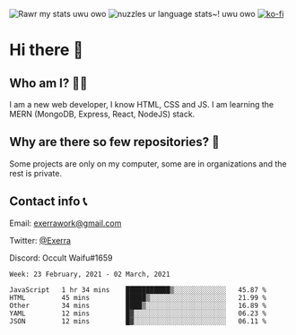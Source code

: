 ![Rawr my stats uwu owo](https://github-readme-stats.vercel.app/api?username=Exerra&show_icons=true&theme=buefy)
![nuzzles ur language stats~! uwu owo](https://github-readme-stats.vercel.app/api/top-langs/?username=Exerra&layout=compact)
[![ko-fi](https://www.ko-fi.com/img/githubbutton_sm.svg)](https://ko-fi.com/X8X130H96)
# Hi there 👋
## Who am I? 🙋‍♀️
I am a new web developer, I know HTML, CSS and JS. I am learning the MERN (MongoDB, Express, React, NodeJS) stack.
## Why are there so few repositories? 🤔
Some projects are only on my computer, some are in organizations and the rest is private.
## Contact info 📞
Email: [exerrawork@gmail.com](mailto:exerrawork@gmail.com)

Twitter: [@Exerra](https://twitter.com/exerra)

Discord: Occult Waifu#1659

<!--START_SECTION:waka-->
```text
Week: 23 February, 2021 - 02 March, 2021

JavaScript   1 hr 34 mins    ███████████▒░░░░░░░░░░░░░   45.87 % 
HTML         45 mins         █████▒░░░░░░░░░░░░░░░░░░░   21.99 % 
Other        34 mins         ████▒░░░░░░░░░░░░░░░░░░░░   16.89 % 
YAML         12 mins         █▓░░░░░░░░░░░░░░░░░░░░░░░   06.23 % 
JSON         12 mins         █▓░░░░░░░░░░░░░░░░░░░░░░░   06.11 % 
```
<!--END_SECTION:waka-->


